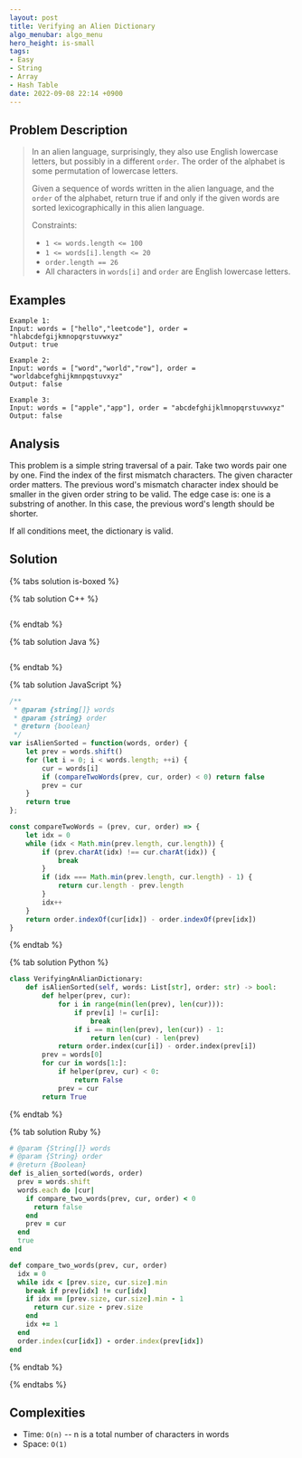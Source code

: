 ```yaml
---
layout: post
title: Verifying an Alien Dictionary
algo_menubar: algo_menu
hero_height: is-small
tags:
- Easy
- String
- Array
- Hash Table
date: 2022-09-08 22:14 +0900
---
```


## Problem Description
> In an alien language, surprisingly, they also use English lowercase letters,
> but possibly in a different `order`.
> The order of the alphabet is some permutation of lowercase letters.
>
> Given a sequence of words written in the alien language, and the `order` of the alphabet,
> return true if and only if the given words are sorted lexicographically in this alien language.
>
> Constraints:
> - `1 <= words.length <= 100`
> - `1 <= words[i].length <= 20`
> - `order.length == 26`
> - All characters in `words[i]` and `order` are English lowercase letters.


## Examples
```
Example 1:
Input: words = ["hello","leetcode"], order = "hlabcdefgijkmnopqrstuvwxyz"
Output: true
```

```
Example 2:
Input: words = ["word","world","row"], order = "worldabcefghijkmnpqstuvxyz"
Output: false
```

```
Example 3:
Input: words = ["apple","app"], order = "abcdefghijklmnopqrstuvwxyz"
Output: false
```

## Analysis
This problem is a simple string traversal of a pair.
Take two words pair one by one.
Find the index of the first mismatch characters.
The given character order matters.
The previous word's mismatch character index should be smaller in the given order string to be valid.
The edge case is: one is a substring of another.
In this case, the previous word's length should be shorter.

If all conditions meet, the dictionary is valid.

## Solution

{% tabs solution is-boxed %}

{% tab solution C++ %}
```cpp

```
{% endtab %}

{% tab solution Java %}
```java

```
{% endtab %}

{% tab solution JavaScript %}
```js
/**
 * @param {string[]} words
 * @param {string} order
 * @return {boolean}
 */
var isAlienSorted = function(words, order) {
    let prev = words.shift()
    for (let i = 0; i < words.length; ++i) {
        cur = words[i]
        if (compareTwoWords(prev, cur, order) < 0) return false
        prev = cur
    }
    return true
};

const compareTwoWords = (prev, cur, order) => {
    let idx = 0
    while (idx < Math.min(prev.length, cur.length)) {
        if (prev.charAt(idx) !== cur.charAt(idx)) {
            break
        }
        if (idx === Math.min(prev.length, cur.length) - 1) {
            return cur.length - prev.length
        }
        idx++
    }
    return order.indexOf(cur[idx]) - order.indexOf(prev[idx])
}
```
{% endtab %}

{% tab solution Python %}
```python
class VerifyingAnAlianDictionary:
    def isAlienSorted(self, words: List[str], order: str) -> bool:
        def helper(prev, cur):
            for i in range(min(len(prev), len(cur))):
                if prev[i] != cur[i]:
                    break
                if i == min(len(prev), len(cur)) - 1:
                    return len(cur) - len(prev)
            return order.index(cur[i]) - order.index(prev[i])
        prev = words[0]
        for cur in words[1:]:
            if helper(prev, cur) < 0:
                return False
            prev = cur
        return True
```
{% endtab %}

{% tab solution Ruby %}
```ruby
# @param {String[]} words
# @param {String} order
# @return {Boolean}
def is_alien_sorted(words, order)
  prev = words.shift
  words.each do |cur|
    if compare_two_words(prev, cur, order) < 0
      return false
    end
    prev = cur
  end
  true
end

def compare_two_words(prev, cur, order)
  idx = 0
  while idx < [prev.size, cur.size].min
    break if prev[idx] != cur[idx]
    if idx == [prev.size, cur.size].min - 1
      return cur.size - prev.size
    end
    idx += 1
  end
  order.index(cur[idx]) - order.index(prev[idx])
end
```
{% endtab %}

{% endtabs %}


## Complexities
- Time: `O(n)` -- n is a total number of characters in words
- Space: `O(1)`
